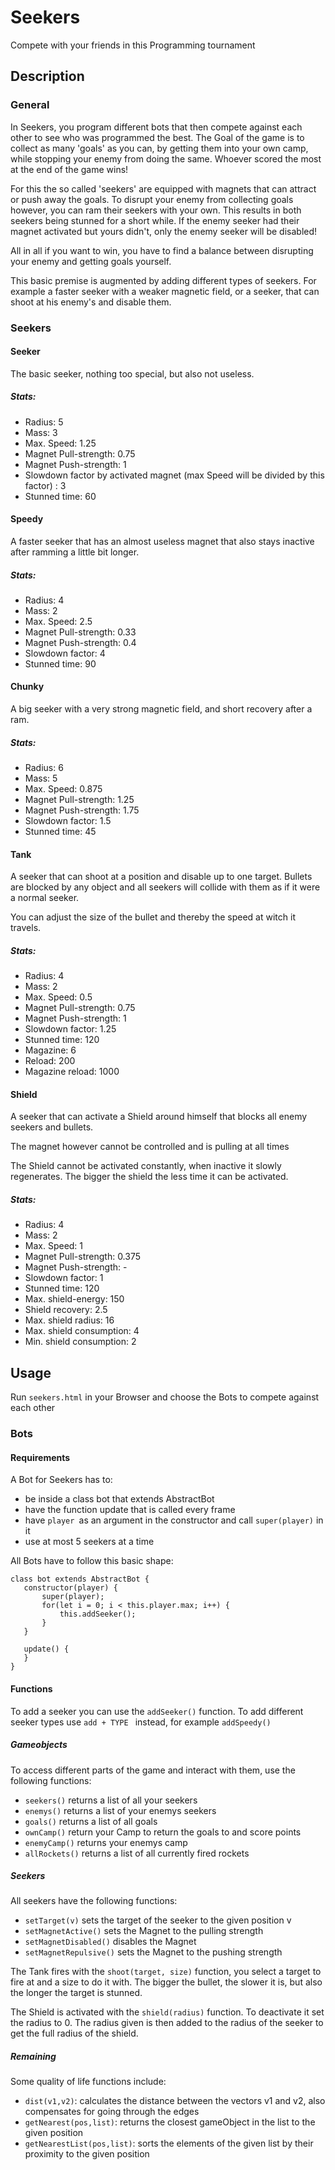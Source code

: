 # Seekers

Compete with your friends in this Programming tournament

## Description

### General

In Seekers, you program different bots that then compete against each
other to see who was programmed the best.
The Goal of the game is to collect as many 'goals' as you can, by getting them into your own camp,  while stopping your enemy from doing the same. 
Whoever scored the most at the end of the game wins! 

For this the so called 'seekers' are equipped with magnets that can attract or push away the goals. 
To disrupt your enemy from collecting goals however, you can ram their seekers with your own. 
This results in both seekers being stunned for a short while. 
If the enemy seeker had their magnet activated but yours didn't, only the enemy seeker will be disabled! 

All in all if you want to win, you have to find a balance between disrupting your enemy and getting goals yourself. 

This basic premise is augmented by adding different types of seekers. 
For example a faster seeker with a weaker magnetic field, or a seeker, that can shoot at his enemy's and disable them.

### Seekers

#### Seeker

The basic seeker, nothing too special, but also not useless.

##### Stats:
- Radius: 5
- Mass: 3
- Max. Speed: 1.25
- Magnet Pull-strength: 0.75
- Magnet Push-strength: 1
- Slowdown factor by activated magnet (max Speed will be divided by this factor) : 3
- Stunned time: 60 

#### Speedy

A faster seeker that has an almost useless magnet that also stays inactive after ramming a little bit longer.


##### Stats:
- Radius: 4
- Mass: 2
- Max. Speed: 2.5
- Magnet Pull-strength: 0.33
- Magnet Push-strength: 0.4
- Slowdown factor: 4
- Stunned time: 90 

#### Chunky

A big seeker with a very strong magnetic field, and short recovery after a ram.


##### Stats:
- Radius: 6
- Mass: 5
- Max. Speed: 0.875
- Magnet Pull-strength: 1.25
- Magnet Push-strength: 1.75
- Slowdown factor: 1.5
- Stunned time: 45 

#### Tank

A seeker that can shoot at a position and disable up to one target. 
Bullets are blocked by any object and all seekers will collide with them as if it were a normal seeker.

You can adjust the size of the bullet and thereby the speed at witch it travels.

##### Stats:
- Radius: 4
- Mass: 2
- Max. Speed: 0.5
- Magnet Pull-strength: 0.75
- Magnet Push-strength: 1
- Slowdown factor: 1.25
- Stunned time: 120
- Magazine: 6
- Reload: 200
- Magazine reload: 1000

#### Shield

A seeker that can activate a Shield around himself that blocks all enemy seekers and bullets.

The magnet however cannot be controlled and is pulling at all times

The Shield cannot be activated constantly, when inactive it slowly regenerates. 
The bigger the shield the less time it can be activated.


##### Stats:
- Radius: 4
- Mass: 2
- Max. Speed: 1
- Magnet Pull-strength: 0.375
- Magnet Push-strength: -
- Slowdown factor: 1
- Stunned time: 120
- Max. shield-energy: 150
- Shield recovery: 2.5
- Max. shield radius: 16
- Max. shield consumption: 4
- Min. shield consumption: 2


## Usage

Run ``seekers.html`` in your Browser and choose the Bots to compete against each other 

### Bots

#### Requirements

A Bot for Seekers has to:
 - be inside a class bot that extends AbstractBot
 - have the function update that is called every frame
 - have ``player ``as an argument in the constructor and call ``super(player)`` in it
 - use at most 5 seekers at a time
 
 All Bots have to follow this basic shape: 
 
 ````
class bot extends AbstractBot {
    constructor(player) {
        super(player);
        for(let i = 0; i < this.player.max; i++) {
            this.addSeeker();
        }
    }

    update() {
    }
}

````

#### Functions

To add a seeker you can use the ``addSeeker()`` function. 
To add different seeker types use ``add + TYPE `` instead, for example ``addSpeedy()``

##### Gameobjects

To access different parts of the game and interact with them, use the following functions:
- ``seekers()`` returns a list of all your seekers
- ``enemys()`` returns a list of your enemys seekers
- ``goals()`` returns a list of all goals
- ``ownCamp()`` return your Camp to return the goals to and score points
- ``enemyCamp()`` returns your enemys camp
- ``allRockets()`` returns a list of all currently fired rockets

##### Seekers
All seekers have the following functions: 
- ``setTarget(v)`` sets the target of the seeker to the given position v
- ``setMagnetActive()`` sets the Magnet to the pulling strength
- ``setMagnetDisabled()`` disables the Magnet
- ``setMagnetRepulsive()`` sets the Magnet to the pushing strength

The Tank fires with the ``shoot(target, size)`` function, you select a target to fire at and a size to do it with. 
The bigger the bullet, the slower it is, but also the longer the target is stunned.

The Shield is activated with the ``shield(radius)`` function. To deactivate it set the radius to 0. 
The radius given is then added to the radius of the seeker to get the full radius of the shield.

##### Remaining
Some quality of life functions include: 

- ``dist(v1,v2)``: calculates the distance between the vectors v1 and v2, also compensates for going through the edges
- ``getNearest(pos,list)``: returns the closest gameObject in the list to the given position
- ``getNearestList(pos,list)``: sorts the elements of the given list by their proximity to the given position
